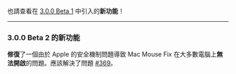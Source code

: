 也請查看在 [3.0.0 Beta 1](https://github.com/noah-nuebling/mac-mouse-fix/releases/tag/3.0.0-Beta-1.1) 中引入的**新功能**！

---

### 3.0.0 Beta 2 的新功能

**修復**了一個由於 Apple 的安全機制問題導致 Mac Mouse Fix 在大多數電腦上**無法開啟**的問題。應該解決了問題 [#369](https://github.com/noah-nuebling/mac-mouse-fix/issues/369)。